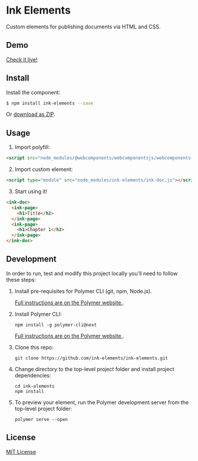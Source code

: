 # Ink Elements

Custom elements for publishing documents via HTML and CSS.

## Demo

[Check it live!](http://ink-elements.github.io/ink-elements)

## Install

Install the component:

```sh
$ npm install ink-elements --save
```

Or [download as ZIP](https://github.com/ink-elements/ink-elements/archive/master.zip).

## Usage

1. Import polyfill:

```html
<script src="node_modules/@webcomponents/webcomponentsjs/webcomponents-loader.js"></script>
```

2. Import custom element:

```html
<script type="module" src="node_modules/ink-elements/ink-doc.js"></script>
```

3. Start using it!

```html
<ink-doc>
  <ink-page>
    <h1>Title</h2>
  </ink-page>
  <ink-page>
    <h1>Chapter 1</h2>
  </ink-page>
</ink-doc>
```

## Development

In order to run, test and modify this project locally you'll need to follow these steps:

1.  Install pre-requisites for Polymer CLI (git, npm, Node.js).

    [Full instructions are on the Polymer website.](https://www.polymer-project.org/3.0/docs/tools/polymer-cli).

2.  Install Polymer CLI:

        npm install -g polymer-cli@next

    [Full instructions are on the Polymer website.](https://www.polymer-project.org/3.0/docs/tools/polymer-cli).

3.  Clone this repo:

        git clone https://github.com/ink-elements/ink-elements.git

4.  Change directory to the top-level project folder and install project dependencies:

        cd ink-elements
        npm install

5.  To preview your element, run the Polymer development server from the top-level project folder:

        polymer serve --open

## License

[MIT License](http://opensource.org/licenses/MIT)
